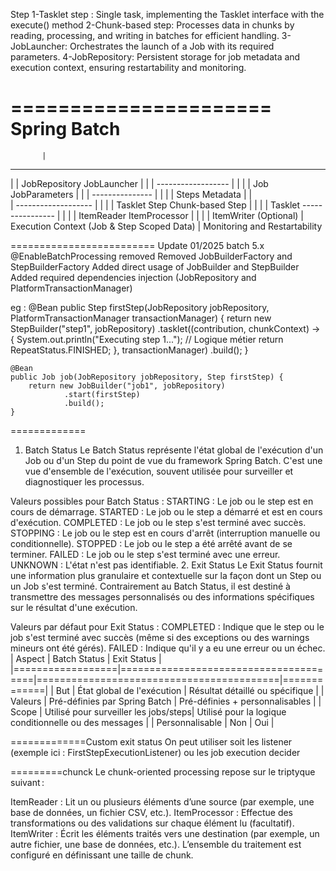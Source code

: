 Step
1-Tasklet step : Single task, implementing the Tasklet interface with the execute() method
2-Chunk-based step: Processes data in chunks by reading, processing, and writing in batches for efficient handling.
3-JobLauncher: Orchestrates the launch of a Job with its required parameters.
4-JobRepository: Persistent storage for job metadata and execution context, ensuring restartability and monitoring.

======================
    Spring Batch
======================
           |
  ------------------
  |                |
JobRepository   JobLauncher
  |                |
  |         ------------------
  |         |                |
  |       Job           JobParameters
  |         |
  |    ---------------
  |    |             |
  |  Steps          Metadata
  |    |             
  |    -------------------
  |    |                 |
  |  Tasklet Step   Chunk-based Step
  |    |                 |
  |   Tasklet      ----------------
  |                 |              |
  |             ItemReader   ItemProcessor
  |                 |              |
  |             ItemWriter  (Optional)
  |                 
Execution Context (Job & Step Scoped Data)
           |
Monitoring and Restartability

========================= Update 01/2025 batch 5.x
@EnableBatchProcessing removed
Removed JobBuilderFactory and StepBuilderFactory
Added direct usage of JobBuilder and StepBuilder
Added required dependencies injection (JobRepository and PlatformTransactionManager)

eg :
    @Bean
    public Step firstStep(JobRepository jobRepository, PlatformTransactionManager transactionManager) {
        return new StepBuilder("step1", jobRepository)
                .tasklet((contribution, chunkContext) -> {
                    System.out.println("Executing step 1...");
                    // Logique métier 
                    return RepeatStatus.FINISHED;
                }, transactionManager)
                .build();
    }

    @Bean
    public Job job(JobRepository jobRepository, Step firstStep) {
        return new JobBuilder("job1", jobRepository)
                .start(firstStep)
                .build();
    }

=============
1. Batch Status
Le Batch Status représente l'état global de l'exécution d'un Job ou d'un Step du point de vue du framework Spring Batch. C'est une vue d'ensemble de l'exécution, souvent utilisée pour surveiller et diagnostiquer les processus.

Valeurs possibles pour Batch Status :
STARTING : Le job ou le step est en cours de démarrage.
STARTED : Le job ou le step a démarré et est en cours d'exécution.
COMPLETED : Le job ou le step s'est terminé avec succès.
STOPPING : Le job ou le step est en cours d'arrêt (interruption manuelle ou conditionnelle).
STOPPED : Le job ou le step a été arrêté avant de se terminer.
FAILED : Le job ou le step s'est terminé avec une erreur.
UNKNOWN : L'état n'est pas identifiable.
2. Exit Status
Le Exit Status fournit une information plus granulaire et contextuelle sur la façon dont un Step ou un Job s'est terminé. Contrairement au Batch Status, il est destiné à transmettre des messages personnalisés ou des informations spécifiques sur le résultat d'une exécution.

Valeurs par défaut pour Exit Status :
COMPLETED : Indique que le step ou le job s'est terminé avec succès (même si des exceptions ou des warnings mineurs ont été gérés).
FAILED : Indique qu'il y a eu une erreur ou un échec.
| Aspect           | Batch Status                          | Exit Status                                            |
|==================|=======================================|==========================================|=============|
| But              | État global de l'exécution            | Résultat détaillé ou spécifique                        |
| Valeurs          | Pré-définies par Spring Batch         | Pré-définies + personnalisables                        |
| Scope            | Utilisé pour surveiller les jobs/steps| Utilisé pour la logique conditionnelle ou des messages |
| Personnalisable  | Non                                   | Oui                                                    |

=============Custom exit status
On peut utiliser soit les listener (exemple ici : FirstStepExecutionListener)
ou les job execution decider

=========chunck
Le chunk-oriented processing repose sur le triptyque suivant :

ItemReader : Lit un ou plusieurs éléments d’une source (par exemple, une base de données, un fichier CSV, etc.).
ItemProcessor : Effectue des transformations ou des validations sur chaque élément lu (facultatif).
ItemWriter : Écrit les éléments traités vers une destination (par exemple, un autre fichier, une base de données, etc.).
L’ensemble du traitement est configuré en définissant une taille de chunk.

